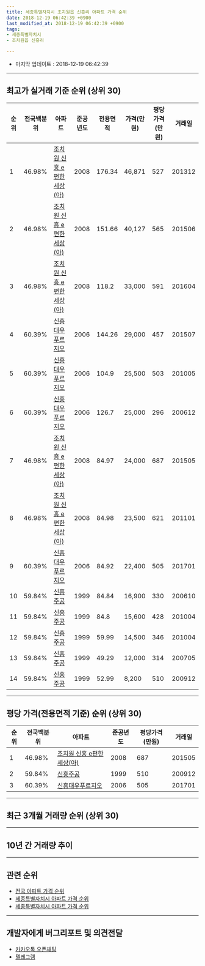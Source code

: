 ```yaml
---
title: 세종특별자치시 조치원읍 신흥리 아파트 가격 순위
date: 2018-12-19 06:42:39 +0900
last_modified_at: 2018-12-19 06:42:39 +0900
tags:
- 세종특별자치시
- 조치원읍 신흥리

---
```


* 마지막 업데이트 : 2018-12-19 06:42:39

---

## 최고가 실거래 기준 순위 (상위 30)


|순위|전국백분위|아파트|준공년도|전용면적|가격(만원)|평당가격(만원)|거래일|
|---|---|---|---|---|---|---|---|
|1|46.98%|[조치원 신흥 e편한세상(아)](https://search.naver.com/search.naver?query=%EC%84%B8%EC%A2%85%ED%8A%B9%EB%B3%84%EC%9E%90%EC%B9%98%EC%8B%9C+%EC%A1%B0%EC%B9%98%EC%9B%90%EC%9D%8D+%EC%8B%A0%ED%9D%A5%EB%A6%AC+%EC%A1%B0%EC%B9%98%EC%9B%90+%EC%8B%A0%ED%9D%A5+e%ED%8E%B8%ED%95%9C%EC%84%B8%EC%83%81%28%EC%95%84%29)|2008|176.34|46,871|527|201312|
|2|46.98%|[조치원 신흥 e편한세상(아)](https://search.naver.com/search.naver?query=%EC%84%B8%EC%A2%85%ED%8A%B9%EB%B3%84%EC%9E%90%EC%B9%98%EC%8B%9C+%EC%A1%B0%EC%B9%98%EC%9B%90%EC%9D%8D+%EC%8B%A0%ED%9D%A5%EB%A6%AC+%EC%A1%B0%EC%B9%98%EC%9B%90+%EC%8B%A0%ED%9D%A5+e%ED%8E%B8%ED%95%9C%EC%84%B8%EC%83%81%28%EC%95%84%29)|2008|151.66|40,127|565|201506|
|3|46.98%|[조치원 신흥 e편한세상(아)](https://search.naver.com/search.naver?query=%EC%84%B8%EC%A2%85%ED%8A%B9%EB%B3%84%EC%9E%90%EC%B9%98%EC%8B%9C+%EC%A1%B0%EC%B9%98%EC%9B%90%EC%9D%8D+%EC%8B%A0%ED%9D%A5%EB%A6%AC+%EC%A1%B0%EC%B9%98%EC%9B%90+%EC%8B%A0%ED%9D%A5+e%ED%8E%B8%ED%95%9C%EC%84%B8%EC%83%81%28%EC%95%84%29)|2008|118.2|33,000|591|201604|
|4|60.39%|[신흥대우푸르지오](https://search.naver.com/search.naver?query=%EC%84%B8%EC%A2%85%ED%8A%B9%EB%B3%84%EC%9E%90%EC%B9%98%EC%8B%9C+%EC%A1%B0%EC%B9%98%EC%9B%90%EC%9D%8D+%EC%8B%A0%ED%9D%A5%EB%A6%AC+%EC%8B%A0%ED%9D%A5%EB%8C%80%EC%9A%B0%ED%91%B8%EB%A5%B4%EC%A7%80%EC%98%A4)|2006|144.26|29,000|457|201507|
|5|60.39%|[신흥대우푸르지오](https://search.naver.com/search.naver?query=%EC%84%B8%EC%A2%85%ED%8A%B9%EB%B3%84%EC%9E%90%EC%B9%98%EC%8B%9C+%EC%A1%B0%EC%B9%98%EC%9B%90%EC%9D%8D+%EC%8B%A0%ED%9D%A5%EB%A6%AC+%EC%8B%A0%ED%9D%A5%EB%8C%80%EC%9A%B0%ED%91%B8%EB%A5%B4%EC%A7%80%EC%98%A4)|2006|104.9|25,500|503|201005|
|6|60.39%|[신흥대우푸르지오](https://search.naver.com/search.naver?query=%EC%84%B8%EC%A2%85%ED%8A%B9%EB%B3%84%EC%9E%90%EC%B9%98%EC%8B%9C+%EC%A1%B0%EC%B9%98%EC%9B%90%EC%9D%8D+%EC%8B%A0%ED%9D%A5%EB%A6%AC+%EC%8B%A0%ED%9D%A5%EB%8C%80%EC%9A%B0%ED%91%B8%EB%A5%B4%EC%A7%80%EC%98%A4)|2006|126.7|25,000|296|200612|
|7|46.98%|[조치원 신흥 e편한세상(아)](https://search.naver.com/search.naver?query=%EC%84%B8%EC%A2%85%ED%8A%B9%EB%B3%84%EC%9E%90%EC%B9%98%EC%8B%9C+%EC%A1%B0%EC%B9%98%EC%9B%90%EC%9D%8D+%EC%8B%A0%ED%9D%A5%EB%A6%AC+%EC%A1%B0%EC%B9%98%EC%9B%90+%EC%8B%A0%ED%9D%A5+e%ED%8E%B8%ED%95%9C%EC%84%B8%EC%83%81%28%EC%95%84%29)|2008|84.97|24,000|687|201505|
|8|46.98%|[조치원 신흥 e편한세상(아)](https://search.naver.com/search.naver?query=%EC%84%B8%EC%A2%85%ED%8A%B9%EB%B3%84%EC%9E%90%EC%B9%98%EC%8B%9C+%EC%A1%B0%EC%B9%98%EC%9B%90%EC%9D%8D+%EC%8B%A0%ED%9D%A5%EB%A6%AC+%EC%A1%B0%EC%B9%98%EC%9B%90+%EC%8B%A0%ED%9D%A5+e%ED%8E%B8%ED%95%9C%EC%84%B8%EC%83%81%28%EC%95%84%29)|2008|84.98|23,500|621|201101|
|9|60.39%|[신흥대우푸르지오](https://search.naver.com/search.naver?query=%EC%84%B8%EC%A2%85%ED%8A%B9%EB%B3%84%EC%9E%90%EC%B9%98%EC%8B%9C+%EC%A1%B0%EC%B9%98%EC%9B%90%EC%9D%8D+%EC%8B%A0%ED%9D%A5%EB%A6%AC+%EC%8B%A0%ED%9D%A5%EB%8C%80%EC%9A%B0%ED%91%B8%EB%A5%B4%EC%A7%80%EC%98%A4)|2006|84.92|22,400|505|201701|
|10|59.84%|[신흥주공](https://search.naver.com/search.naver?query=%EC%84%B8%EC%A2%85%ED%8A%B9%EB%B3%84%EC%9E%90%EC%B9%98%EC%8B%9C+%EC%A1%B0%EC%B9%98%EC%9B%90%EC%9D%8D+%EC%8B%A0%ED%9D%A5%EB%A6%AC+%EC%8B%A0%ED%9D%A5%EC%A3%BC%EA%B3%B5)|1999|84.84|16,900|330|200610|
|11|59.84%|[신흥주공](https://search.naver.com/search.naver?query=%EC%84%B8%EC%A2%85%ED%8A%B9%EB%B3%84%EC%9E%90%EC%B9%98%EC%8B%9C+%EC%A1%B0%EC%B9%98%EC%9B%90%EC%9D%8D+%EC%8B%A0%ED%9D%A5%EB%A6%AC+%EC%8B%A0%ED%9D%A5%EC%A3%BC%EA%B3%B5)|1999|84.8|15,600|428|201004|
|12|59.84%|[신흥주공](https://search.naver.com/search.naver?query=%EC%84%B8%EC%A2%85%ED%8A%B9%EB%B3%84%EC%9E%90%EC%B9%98%EC%8B%9C+%EC%A1%B0%EC%B9%98%EC%9B%90%EC%9D%8D+%EC%8B%A0%ED%9D%A5%EB%A6%AC+%EC%8B%A0%ED%9D%A5%EC%A3%BC%EA%B3%B5)|1999|59.99|14,500|346|201004|
|13|59.84%|[신흥주공](https://search.naver.com/search.naver?query=%EC%84%B8%EC%A2%85%ED%8A%B9%EB%B3%84%EC%9E%90%EC%B9%98%EC%8B%9C+%EC%A1%B0%EC%B9%98%EC%9B%90%EC%9D%8D+%EC%8B%A0%ED%9D%A5%EB%A6%AC+%EC%8B%A0%ED%9D%A5%EC%A3%BC%EA%B3%B5)|1999|49.29|12,000|314|200705|
|14|59.84%|[신흥주공](https://search.naver.com/search.naver?query=%EC%84%B8%EC%A2%85%ED%8A%B9%EB%B3%84%EC%9E%90%EC%B9%98%EC%8B%9C+%EC%A1%B0%EC%B9%98%EC%9B%90%EC%9D%8D+%EC%8B%A0%ED%9D%A5%EB%A6%AC+%EC%8B%A0%ED%9D%A5%EC%A3%BC%EA%B3%B5)|1999|52.99|8,200|510|200912|


---

## 평당 가격(전용면적 기준) 순위 (상위 30)


|순위|전국백분위|아파트|준공년도|평당가격(만원)|거래일|
|---|---|---|---|---|---|
|1|46.98%|[조치원 신흥 e편한세상(아)](https://search.naver.com/search.naver?query=%EC%84%B8%EC%A2%85%ED%8A%B9%EB%B3%84%EC%9E%90%EC%B9%98%EC%8B%9C+%EC%A1%B0%EC%B9%98%EC%9B%90%EC%9D%8D+%EC%8B%A0%ED%9D%A5%EB%A6%AC+%EC%A1%B0%EC%B9%98%EC%9B%90+%EC%8B%A0%ED%9D%A5+e%ED%8E%B8%ED%95%9C%EC%84%B8%EC%83%81%28%EC%95%84%29)|2008|687|201505|
|2|59.84%|[신흥주공](https://search.naver.com/search.naver?query=%EC%84%B8%EC%A2%85%ED%8A%B9%EB%B3%84%EC%9E%90%EC%B9%98%EC%8B%9C+%EC%A1%B0%EC%B9%98%EC%9B%90%EC%9D%8D+%EC%8B%A0%ED%9D%A5%EB%A6%AC+%EC%8B%A0%ED%9D%A5%EC%A3%BC%EA%B3%B5)|1999|510|200912|
|3|60.39%|[신흥대우푸르지오](https://search.naver.com/search.naver?query=%EC%84%B8%EC%A2%85%ED%8A%B9%EB%B3%84%EC%9E%90%EC%B9%98%EC%8B%9C+%EC%A1%B0%EC%B9%98%EC%9B%90%EC%9D%8D+%EC%8B%A0%ED%9D%A5%EB%A6%AC+%EC%8B%A0%ED%9D%A5%EB%8C%80%EC%9A%B0%ED%91%B8%EB%A5%B4%EC%A7%80%EC%98%A4)|2006|505|201701|


---

## 최근 3개월 거래량 순위 (상위 30)


<div style="width:100%;">
    <canvas id="deal_count_ranking" height="250"></canvas>
</div>


<script>
new Chart(document.getElementById("deal_count_ranking"), {
    type: 'horizontalBar',
    data: {
        labels: ['조치원 신흥 e편한세상(아)', '신흥주공', '신흥대우푸르지오'],
        datasets: [{
            label: '실거래 수',
            data: [14, 8, 4],
            borderColor: "rgba(255, 0, 128, 1)",
            backgroundColor: "rgba(255, 0, 128, 0.5)",
            fill: false,
        }]
    },
    options: {
        responsive: true,
        title: {
            display: true,
            text: '최근 3개월 거래량 순위'
        },
        tooltips: {
            mode: 'index',
            intersect: false,
            callbacks: {
                title: function(tooltipItems, data) {
                    return "실거래 수:";
                },
                label: function(tooltipItem, data) {
                    return data.labels[tooltipItem.index] + ": " + tooltipItem.xLabel;
                }
            }
        },
        hover: {
            mode: 'nearest',
            intersect: true
        },
        scales: {
            xAxes: [{
                display: true,
                scaleLabel: {
                    display: true,
                    labelString: '실거래 수'
                },
                ticks: {
                    suggestedMin: 0,
                }
            }],
            yAxes: [{
                display: true,
                ticks: {
                    autoSkip: false,
                    callback: function(value, index, values) {
                        if (value.length > 15)
                            return value.substr(0, 13) + "...";
                        else
                            return value;
                    }
                },
                scaleLabel: {
                    display: false,
                }
            }]
        }
    }
});

</script>


---

## 10년 간 거래량 추이


<div style="width:100%;">
    <canvas id="deal_progress" height="250"></canvas>
</div>

<script>
new Chart(document.getElementById("deal_progress"), {
    type: 'line',
    data: {
        labels: ['200812','200901','200902','200903','200904','200905','200906','200907','200908','200909','200910','200911','200912','201001','201002','201003','201004','201005','201006','201007','201008','201009','201010','201011','201012','201101','201102','201103','201104','201105','201106','201107','201108','201109','201110','201111','201112','201201','201202','201203','201204','201205','201206','201207','201208','201209','201210','201211','201212','201301','201302','201303','201304','201305','201306','201307','201308','201309','201310','201311','201312','201401','201402','201403','201404','201405','201406','201407','201408','201409','201410','201411','201412','201501','201502','201503','201504','201505','201506','201507','201508','201509','201510','201511','201512','201601','201602','201603','201604','201605','201606','201607','201608','201609','201610','201611','201612','201701','201702','201703','201704','201705','201706','201707','201708','201709','201710','201711','201712','201801','201802','201803','201804','201805','201806','201807','201808','201809','201810','201811','201812'],
        datasets: [{
            label: '실거래 수',
            pointRadius: 1,
            data: [2, 3, 15, 10, 9, 7, 6, 6, 15, 12, 9, 7, 11, 13, 28, 21, 27, 12, 20, 11, 13, 12, 34, 26, 56, 46, 35, 21, 29, 42, 29, 15, 20, 22, 30, 23, 14, 10, 11, 20, 16, 18, 15, 15, 18, 22, 33, 33, 23, 20, 12, 15, 25, 27, 12, 14, 9, 26, 19, 21, 14, 19, 21, 18, 11, 8, 9, 8, 12, 15, 15, 11, 15, 18, 6, 15, 14, 17, 32, 27, 15, 17, 28, 16, 14, 18, 19, 29, 24, 25, 13, 30, 24, 25, 23, 21, 17, 18, 29, 28, 18, 23, 24, 22, 19, 6, 14, 13, 11, 20, 15, 11, 13, 13, 9, 8, 10, 10, 16, 9, 1],
            borderColor: "rgba(255, 201, 14, 1)",
            backgroundColor: "rgba(255, 201, 14, 0.5)",
            fill: true,
        }]
    },
    options: {
        responsive: true,
        title: {
            display: true,
            text: '10년간 거래량 추이'
        },
        tooltips: {
            mode: 'index',
            intersect: false,
        },
        hover: {
            mode: 'nearest',
            intersect: true
        },
        scales: {
            xAxes: [{
                display: true,
                scaleLabel: {
                    display: true,
                    labelString: '년/월'
                }
            }],
            yAxes: [{
                display: true,
                ticks: {
                    suggestedMin: 0,
                },
                scaleLabel: {
                    display: true,
                    labelString: '실거래 수'
                }
            }]
        }
    }
});

</script>


---

## 관련 순위

- [전국 아파트 가격 순위](https://inasie.github.io/apt-ranking/전국)
- [세종특별자치시 아파트 가격 순위](https://inasie.github.io/apt-ranking/세종특별자치시)
- [세종특별자치시 아파트 가격 순위](https://inasie.github.io/apt-ranking/세종특별자치시)


---

## 개발자에게 버그리포트 및 의견전달

- [카카오톡 오픈채팅](https://open.kakao.com/o/gLJUAP4)
- [텔레그램](https://t.me/inasie)

